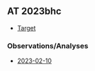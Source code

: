 ## AT 2023bhc

* [Target](./target/index.html)

### Observations/Analyses

* [2023-02-10](./2023-02-10/index.html)
